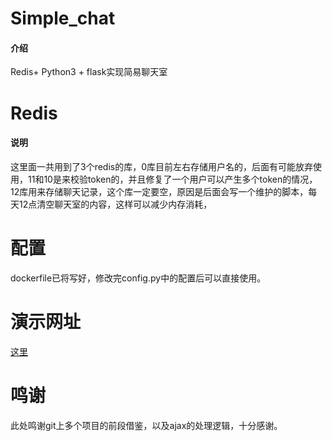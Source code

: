 # Simple_chat

#### 介绍
Redis+ Python3 + flask实现简易聊天室

# Redis

#### 说明

这里面一共用到了3个redis的库，0库目前左右存储用户名的，后面有可能放弃使用，11和10是来校验token的，并且修复了一个用户可以产生多个token的情况，12库用来存储聊天记录，这个库一定要空，原因是后面会写一个维护的脚本，每天12点清空聊天室的内容，这样可以减少内存消耗，

# 配置

dockerfile已将写好，修改完config.py中的配置后可以直接使用。

# 演示网址

[这里](http://49.232.30.93:7799/)

# 鸣谢

此处鸣谢git上多个项目的前段借鉴，以及ajax的处理逻辑，十分感谢。